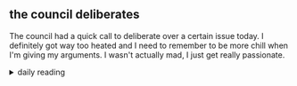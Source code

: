 ## the council deliberates

The council had a quick call to deliberate over a certain issue today. I definitely got way too heated and I need to remember to be more chill when I'm giving my arguments. I wasn't actually mad, I just get really passionate.

<details markdown="1">
<summary>daily reading</summary>

| {{ page.date | date: "%B %-d, %Y" }} |
| :-------------: |
| [1 Sam. 18; Rom. 16; Lam. 3; Ps. 34]({% link _Bible/Bible-year-1.md %}) |
| [BC 1-2; HC 1-5; CD I: Art. 1-4]({% link _three_forms/three-forms-month-2.md %}) |
| [The Apostles' Creed](https://threeforms.org/the-apostles-creed/) |

</details>